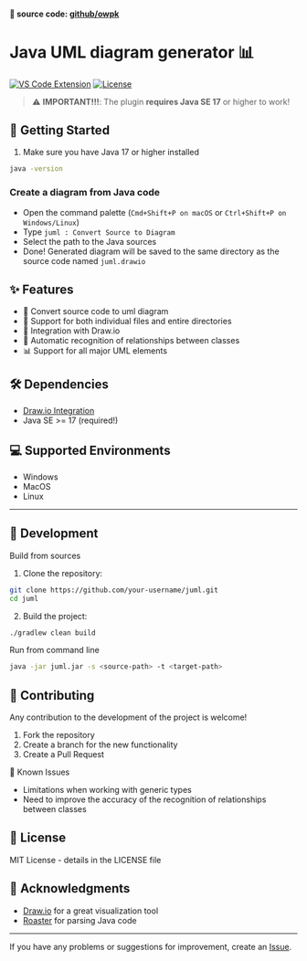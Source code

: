 #### 📝 source code: [github/owpk](https://github.com/owpk/)

# Java UML diagram generator 📊

[![VS Code Extension](https://img.shields.io/visual-studio-marketplace/v/owpk.juml)](https://marketplace.visualstudio.com/items?itemName=owpk.juml)
[![License](https://img.shields.io/github/license/owpk/juml)](LICENSE)

> ⚠️ **IMPORTANT!!!**: The plugin **requires Java SE 17** or higher to work!

## 🚀 Getting Started

1. Make sure you have Java 17 or higher installed

```bash
java -version
```

### Create a diagram from Java code

- Open the command palette (`Cmd+Shift+P on macOS` or `Ctrl+Shift+P on Windows/Linux`)
- Type `juml : Convert Source to Diagram`
- Select the path to the Java sources
- Done! Generated diagram will be saved to the same directory as the source code named `juml.drawio`

## ✨ Features

- 🔄 Convert source code to uml diagram
- 📁 Support for both individual files and entire directories
- 🎨 Integration with Draw.io
- 🎯 Automatic recognition of relationships between classes
- 📊 Support for all major UML elements

## 🛠 Dependencies

- [Draw.io Integration](https://marketplace.visualstudio.com/items?itemName=hediet.vscode-drawio)
- Java SE >= 17 (required!)

## 💻 Supported Environments

- Windows
- MacOS
- Linux

---

## 🔨 Development

Build from sources

1. Clone the repository:

```sh
git clone https://github.com/your-username/juml.git
cd juml
```

2. Build the project:

```sh
./gradlew clean build
```

Run from command line

```sh
java -jar juml.jar -s <source-path> -t <target-path>
```

## 📝 Contributing

Any contribution to the development of the project is welcome!

1. Fork the repository
2. Create a branch for the new functionality
3. Create a Pull Request

🐛 Known Issues

- Limitations when working with generic types
- Need to improve the accuracy of the recognition of relationships between classes

## 📄 License

MIT License - details in the LICENSE file

## 🙏 Acknowledgments

- [Draw.io](https://www.drawio.com/) for a great visualization tool
- [Roaster](https://github.com/forge/roaster) for parsing Java code

---

If you have any problems or suggestions for improvement, create an [Issue](https://github.com/owpk/juml/issues).
